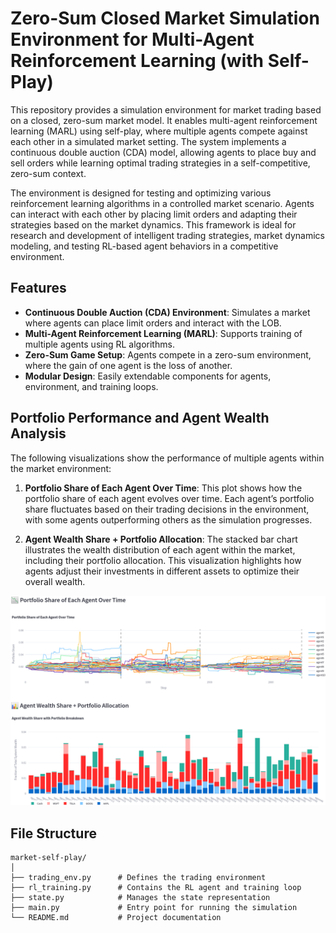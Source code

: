 # Zero-Sum Closed Market Simulation Environment for Multi-Agent Reinforcement Learning (with Self-Play)

This repository provides a simulation environment for market trading based on a closed, zero-sum market model. It enables multi-agent reinforcement learning (MARL) using self-play, where multiple agents compete against each other in a simulated market setting. The system implements a continuous double auction (CDA) model, allowing agents to place buy and sell orders while learning optimal trading strategies in a self-competitive, zero-sum context.

The environment is designed for testing and optimizing various reinforcement learning algorithms in a controlled market scenario. Agents can interact with each other by placing limit orders and adapting their strategies based on the market dynamics. This framework is ideal for research and development of intelligent trading strategies, market dynamics modeling, and testing RL-based agent behaviors in a competitive environment.

## Features

- **Continuous Double Auction (CDA) Environment**: Simulates a market where agents can place limit orders and interact with the LOB.
- **Multi-Agent Reinforcement Learning (MARL)**: Supports training of multiple agents using RL algorithms.
- **Zero-Sum Game Setup**: Agents compete in a zero-sum environment, where the gain of one agent is the loss of another.
- **Modular Design**: Easily extendable components for agents, environment, and training loops.

## Portfolio Performance and Agent Wealth Analysis

The following visualizations show the performance of multiple agents within the market environment:

1. **Portfolio Share of Each Agent Over Time**: This plot shows how the portfolio share of each agent evolves over time. Each agent’s portfolio share fluctuates based on their trading decisions in the environment, with some agents outperforming others as the simulation progresses.

2. **Agent Wealth Share + Portfolio Allocation**: The stacked bar chart illustrates the wealth distribution of each agent within the market, including their portfolio allocation. This visualization highlights how agents adjust their investments in different assets to optimize their overall wealth.

![Agent Portfolio and Wealth Share](compete_ss.png)

## File Structure

```plaintext
market-self-play/
│
├── trading_env.py      # Defines the trading environment
├── rl_training.py      # Contains the RL agent and training loop
├── state.py            # Manages the state representation
├── main.py             # Entry point for running the simulation
└── README.md           # Project documentation
